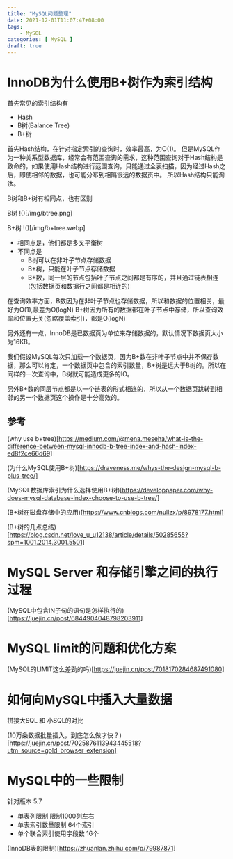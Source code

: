 ```yaml
---
title: "MySQL问题整理"
date: 2021-12-01T11:07:47+08:00
tags:
    - MySQL
categories: [ MySQL ]
draft: true
---
```


# InnoDB为什么使用B+树作为索引结构

首先常见的索引结构有

- Hash
- B树(Balance Tree)
- B+树

首先Hash结构，在针对指定索引的查询时，效率最高，为O(1)。
但是MySQL作为一种关系型数据库，经常会有范围查询的需求，这种范围查询对于Hash结构是致命的，如果使用Hash结构进行范围查询，只能通过全表扫描，因为经过Hash之后，即使相邻的数据，也可能分布到相隔很远的数据页中。
所以Hash结构只能淘汰。

B树和B+树有相同点，也有区别

B树
!()[/img/btree.png]

B+树
!()[/img/b+tree.webp]

- 相同点是，他们都是多叉平衡树
- 不同点是
	- B树可以在非叶子节点存储数据
	- B+树，只能在叶子节点存储数据
	- B+数，同一层的节点包括叶子节点之间都是有序的，并且通过链表相连(包括数据页和数据行之间都是相连的)

在查询效率方面，B数因为在非叶子节点也存储数据，所以和数据的位置相关，最好为O(1),最差为O(logN)
B+树因为所有的数据都在叶子节点中存储，所以查询效率和位置无关(忽略覆盖索引)，都是O(logN)

另外还有一点，InnoDB是已数据页为单位来存储数据的，默认情况下数据页大小为16KB。

我们假设MySQL每次只加载一个数据页，因为B+数在非叶子节点中并不保存数据，那么可以肯定，一个数据页中包含的索引数量，B+树是远大于B树的。所以在同样的一次查询中，B树就可能造成更多的IO。

另外B+数的同层节点都是以一个链表的形式相连的，所以从一个数据页跳转到相邻的另一个数据页这个操作是十分高效的。

## 参考

(why use b+tree)[https://medium.com/@mena.meseha/what-is-the-difference-between-mysql-innodb-b-tree-index-and-hash-index-ed8f2ce66d69]

(为什么MySQL使用B+树)[https://draveness.me/whys-the-design-mysql-b-plus-tree/]

(MySQL数据库索引为什么选择使用B+树)[https://developpaper.com/why-does-mysql-database-index-choose-to-use-b-tree/]

(B+树在磁盘存储中的应用)[https://www.cnblogs.com/nullzx/p/8978177.html]

(B+树的几点总结)[https://blog.csdn.net/love_u_u12138/article/details/50285655?spm=1001.2014.3001.5501]


# MySQL Server 和存储引擎之间的执行过程

(MySQL中包含IN子句的语句是怎样执行的)[https://juejin.cn/post/6844904048798203911]


# MySQL limit的问题和优化方案

(MySQL的LIMIT这么差劲的吗)[https://juejin.cn/post/7018170284687491080]


# 如何向MySQL中插入大量数据

拼接大SQL 和 小SQL的对比

(10万条数据批量插入，到底怎么做才快？)[https://juejin.cn/post/7025876113943445518?utm_source=gold_browser_extension]

# MySQL中的一些限制

针对版本 5.7

- 单表列限制
	限制1000列左右
- 单表索引数量限制
	64个索引
- 单个联合索引使用字段数
	16个

(InnoDB表的限制)[https://zhuanlan.zhihu.com/p/79987871]


